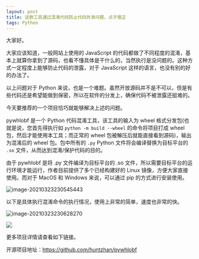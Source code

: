 ```yaml
---
layout: post
title: 这款工具通过混淆代码防止代码外泄问题，点子很正
tags: Python
---
```


大家好。

大家应该知道，一般网站上使用的 JavaScript 的代码都做了不同程度的混淆，基本上就算你拿到了源码，也看不懂具体是干什么的，当然执行是没问题的。这种方式一定程度上能够防止代码的泄露，对于 JavaScript 这样的语言，也没有别的好的办法了。

以上问题对于 Python 来说，也是一个难题。虽然开放源码并不是不可以，但是有些代码还是希望能做到保密，所以在软件的分发上，确保代码不被泄露还挺难的。

今天要推荐的一个项目恰巧就能够解决上述的问题。

pywhlobf 是一个 Python 代码混淆工具，该工具的输入为 wheel 格式分发包(也就是说，您首先得执行如 `python -m build --wheel` 的命令将项目打成 wheel 包，然后才能使用本工具；而正常的 wheel 包被解压后就能直接看到源码)，输出为混淆后的 wheel 包。包中所有的 `.py` Python 文件将会编译替换为目标平台的 `.so` 文件，从而达到混淆/保护代码的目的。

由于 pywhlobf 是将 .py 文件编译为目标平台的 .so 文件，所以需要目标平台的运行环境才能运行，作者目前提供了多个已经构建好的 Linux 镜像，方便大家直接使用。而对于 MacOS 和 Windows 来说，可以通过 pip 的方式进行安装使用。

![image-20210323230545443](https://7465-test-3c9b5e-books-1301492295.tcb.qcloud.la/images/compress_image-20210323230545443.png)

以下是具体执行混淆命令的执行情况，使用上非常的简单，速度也非常的快。

![image-20210323230628270](https://7465-test-3c9b5e-books-1301492295.tcb.qcloud.la/images/compress_image-20210323230628270.png)

![](https://7465-test-3c9b5e-books-1301492295.tcb.qcloud.la/images/compress_image-20210323230641724.png)

更多项目详情请查看如下链接。

开源项目地址：https://github.com/huntzhan/pywhlobf

